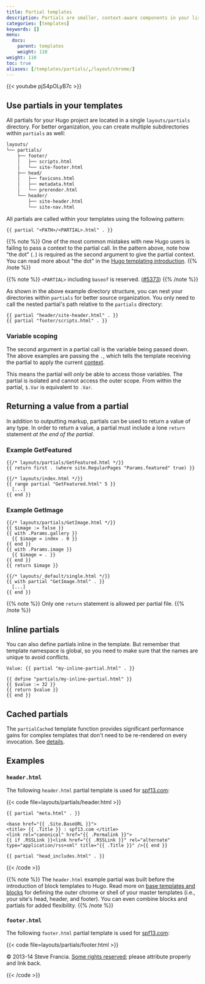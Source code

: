 ```yaml
---
title: Partial templates
description: Partials are smaller, context-aware components in your list and page templates that can be used economically to keep your templating DRY.
categories: [templates]
keywords: []
menu:
  docs:
    parent: templates
    weight: 110
weight: 110
toc: true
aliases: [/templates/partials/,/layout/chrome/]
---
```


{{< youtube pjS4pOLyB7c >}}

## Use partials in your templates

All partials for your Hugo project are located in a single `layouts/partials` directory. For better organization, you can create multiple subdirectories within `partials` as well:

```txt
layouts/
└── partials/
    ├── footer/
    │   ├── scripts.html
    │   └── site-footer.html
    ├── head/
    │   ├── favicons.html
    │   ├── metadata.html
    │   └── prerender.html
    └── header/
        ├── site-header.html
        └── site-nav.html
```

All partials are called within your templates using the following pattern:

```go-html-template
{{ partial "<PATH>/<PARTIAL>.html" . }}
```

{{% note %}}
One of the most common mistakes with new Hugo users is failing to pass a context to the partial call. In the pattern above, note how "the dot" (`.`) is required as the second argument to give the partial context. You can read more about "the dot" in the [Hugo templating introduction](/templates/introduction/#context).
{{% /note %}}

{{% note %}}
`<PARTIAL>` including `baseof` is reserved. ([#5373](https://github.com/gohugoio/hugo/issues/5373))
{{% /note %}}

As shown in the above example directory structure, you can nest your directories within `partials` for better source organization. You only need to call the nested partial's path relative to the `partials` directory:

```go-html-template
{{ partial "header/site-header.html" . }}
{{ partial "footer/scripts.html" . }}
```

### Variable scoping

The second argument in a partial call is the variable being passed down. The above examples are passing the `.`, which tells the template receiving the partial to apply the current [context][context].

This means the partial will *only* be able to access those variables. The partial is isolated and cannot access the outer scope. From within the partial, `$.Var` is equivalent to `.Var`.

## Returning a value from a partial

In addition to outputting markup, partials can be used to return a value of any type. In order to return a value, a partial must include a lone `return` statement *at the end of the partial*.

### Example GetFeatured

```go-html-template
{{/* layouts/partials/GetFeatured.html */}}
{{ return first . (where site.RegularPages "Params.featured" true) }}
```

```go-html-template
{{/* layouts/index.html */}}
{{ range partial "GetFeatured.html" 5 }}
  [...]
{{ end }}
```

### Example GetImage

```go-html-template
{{/* layouts/partials/GetImage.html */}}
{{ $image := false }}
{{ with .Params.gallery }}
  {{ $image = index . 0 }}
{{ end }}
{{ with .Params.image }}
  {{ $image = . }}
{{ end }}
{{ return $image }}
```

```go-html-template
{{/* layouts/_default/single.html */}}
{{ with partial "GetImage.html" . }}
  [...]
{{ end }}
```

{{% note %}}
Only one `return` statement is allowed per partial file.
{{% /note %}}

## Inline partials

You can also define partials inline in the template. But remember that template namespace is global, so you need to make sure that the names are unique to avoid conflicts.

```go-html-template
Value: {{ partial "my-inline-partial.html" . }}

{{ define "partials/my-inline-partial.html" }}
{{ $value := 32 }}
{{ return $value }}
{{ end }}
```

## Cached partials

The `partialCached` template function provides significant performance gains for complex templates that don't need to be re-rendered on every invocation. See&nbsp;[details][partialcached].

## Examples

### `header.html`

The following `header.html` partial template is used for [spf13.com](https://spf13.com/):

{{< code file=layouts/partials/header.html >}}
<!DOCTYPE html>
<html class="no-js" lang="en-US" prefix="og: http://ogp.me/ns# fb: http://ogp.me/ns/fb#">
<head>
    <meta charset="utf-8">

    {{ partial "meta.html" . }}

    <base href="{{ .Site.BaseURL }}">
    <title> {{ .Title }} : spf13.com </title>
    <link rel="canonical" href="{{ .Permalink }}">
    {{ if .RSSLink }}<link href="{{ .RSSLink }}" rel="alternate" type="application/rss+xml" title="{{ .Title }}" />{{ end }}

    {{ partial "head_includes.html" . }}
</head>
{{< /code >}}

{{% note %}}
The `header.html` example partial was built before the introduction of block templates to Hugo. Read more on [base templates and blocks](/templates/base/) for defining the outer chrome or shell of your master templates (i.e., your site's head, header, and footer). You can even combine blocks and partials for added flexibility.
{{% /note %}}

### `footer.html`

The following `footer.html` partial template is used for [spf13.com](https://spf13.com/):

{{< code file=layouts/partials/footer.html >}}
<footer>
  <div>
    <p>
    &copy; 2013-14 Steve Francia.
    <a href="https://creativecommons.org/licenses/by/3.0/" title="Creative Commons Attribution">Some rights reserved</a>;
    please attribute properly and link back.
    </p>
  </div>
</footer>
{{< /code >}}

[context]: /templates/introduction/
[customize]: /hugo-modules/theme-components/
[lookup order]: /templates/lookup-order/
[partialcached]: /functions/partials/includecached/
[themes]: /themes/
